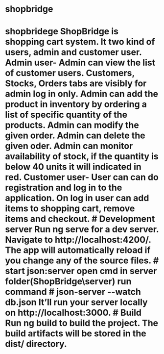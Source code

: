 # shopbridge
# shopbridege ShopBridge is shopping cart system.  It two kind of users, admin and customer user.   Admin user-  Admin can view the list of customer users. Customers, Stocks, Orders tabs are visibly for admin log in only.  Admin can add the product in inventory by ordering a list of specific quantity of the products.  Admin can modify the given order.  Admin can delete the given oder.  Admin can monitor availability of stock, if the quantity is below 40 units it will indicated in red.   Customer user- User can can do registration and log in to the application.  On log in user can add items to shopping cart, remove items and checkout.  # Development server  Run ng serve for a dev server. Navigate to http://localhost:4200/. The app will automatically reload if you change any of the source files.   # start json:server  open cmd in server folder(ShopBridge\server\) run command # json-server --watch db.json   It’ll run your server locally on http://localhost:3000.  # Build  Run ng build to build the project. The build artifacts will be stored in the dist/ directory.
